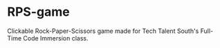 # RPS-game
Clickable Rock-Paper-Scissors game made for Tech Talent South's Full-Time Code Immersion class.
